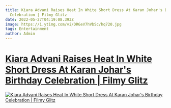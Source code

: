 ```yaml
---
title: Kiara Advani Raises Heat In White Short Dress At Karan Johar's Birthday
  Celebration | Filmy Glitz
date: 2022-05-27T04:19:08.393Z
image: https://i.ytimg.com/vi/DRGeV7hVbSc/hq720.jpg
tags: Entertainment
author: Admin
---
```

# [Kiara Advani Raises Heat In White Short Dress At Karan Johar's Birthday Celebration | Filmy Glitz](https://dailynewz.xyz/video.php?v=DRGeV7hVbSc&t=Kiara%20Advani%20Raises%20Heat%20In%20White%20Short%20Dress%20At%20Karan%20Johar%27s%20Birthday%20Celebration%20|%20Filmy%20Glitz)

[![Kiara Advani Raises Heat In White Short Dress At Karan Johar's Birthday Celebration | Filmy Glitz](https://i.ytimg.com/vi/DRGeV7hVbSc/hq720.jpg)](https://dailynewz.xyz/video.php?v=DRGeV7hVbSc&t=Kiara%20Advani%20Raises%20Heat%20In%20White%20Short%20Dress%20At%20Karan%20Johar%27s%20Birthday%20Celebration%20|%20Filmy%20Glitz)